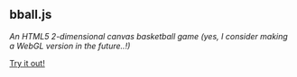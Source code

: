 ## bball.js

*An HTML5 2-dimensional canvas basketball game (yes, I consider making a WebGL version in the future..!)*

[Try it out!](http://cbix.github.io/bball.js/)
